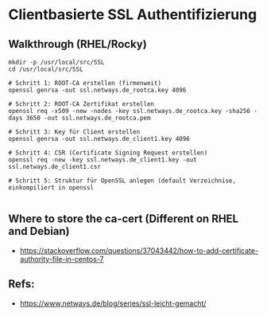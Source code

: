 # Clientbasierte SSL Authentifizierung 

## Walkthrough (RHEL/Rocky) 

```
mkdir -p /usr/local/src/SSL
cd /usr/local/src/SSL

# Schritt 1: ROOT-CA erstellen (firmenweit) 
openssl genrsa -out ssl.netways.de_rootca.key 4096

# Schritt 2: ROOT-CA Zertifikat erstellen  
openssl req -x509 -new -nodes -key ssl.netways.de_rootca.key -sha256 -days 3650 -out ssl.netways.de_rootca.pem

# Schritt 3: Key für Client erstellen 
openssl genrsa -out ssl.netways.de_client1.key 4096

# Schritt 4: CSR (Certificate Signing Request erstellen) 
openssl req -new -key ssl.netways.de_client1.key -out ssl.netways.de_client1.csr

# Schritt 5: Struktur für OpenSSL anlegen (default Verzeichnise, einkompiliert in openssl


```

## Where to store the ca-cert (Different on RHEL and Debian) 

  * https://stackoverflow.com/questions/37043442/how-to-add-certificate-authority-file-in-centos-7

## Refs:

  * https://www.netways.de/blog/series/ssl-leicht-gemacht/
